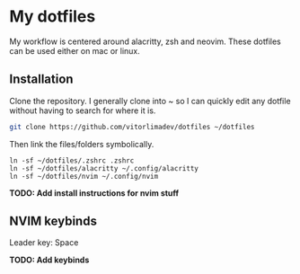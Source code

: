 # My dotfiles

My workflow is centered around alacritty, zsh and neovim. These dotfiles can be used either on mac or linux.

## Installation

Clone the repository. I generally clone into ~ so I can quickly edit any dotfile without having to
search for where it is.

```sh
git clone https://github.com/vitorlimadev/dotfiles ~/dotfiles
```

Then link the files/folders symbolically.

```
ln -sf ~/dotfiles/.zshrc .zshrc
ln -sf ~/dotfiles/alacritty ~/.config/alacritty
ln -sf ~/dotfiles/nvim ~/.config/nvim
```

**TODO: Add install instructions for nvim stuff**

## NVIM keybinds

Leader key: Space

**TODO: Add keybinds**
